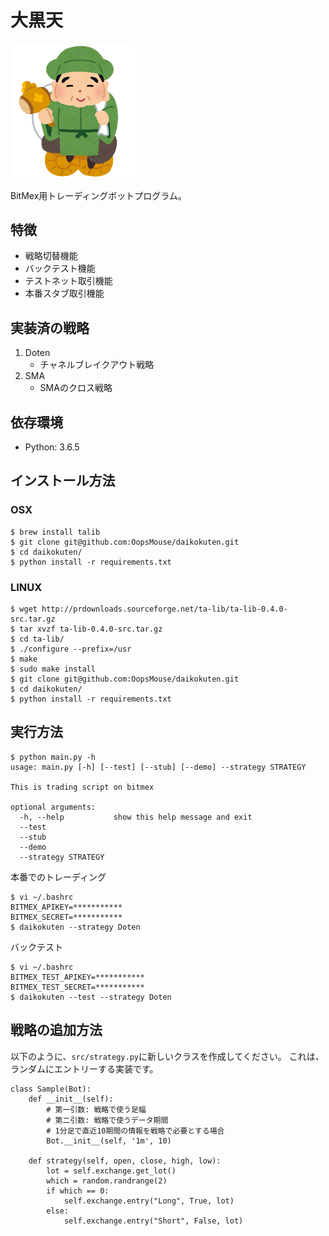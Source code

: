 # 大黒天

<img src="img/daikokuten.png" width="200">

BitMex用トレーディングボットプログラム。

## 特徴

- 戦略切替機能
- バックテスト機能
- テストネット取引機能
- 本番スタブ取引機能

## 実装済の戦略

1. Doten
    - チャネルブレイクアウト戦略
2. SMA
    - SMAのクロス戦略

## 依存環境

- Python: 3.6.5

## インストール方法

### OSX

```
$ brew install talib
$ git clone git@github.com:OopsMouse/daikokuten.git
$ cd daikokuten/
$ python install -r requirements.txt
```

### LINUX

```
$ wget http://prdownloads.sourceforge.net/ta-lib/ta-lib-0.4.0-src.tar.gz
$ tar xvzf ta-lib-0.4.0-src.tar.gz
$ cd ta-lib/
$ ./configure --prefix=/usr
$ make
$ sudo make install
$ git clone git@github.com:OopsMouse/daikokuten.git
$ cd daikokuten/
$ python install -r requirements.txt
```

## 実行方法

```
$ python main.py -h
usage: main.py [-h] [--test] [--stub] [--demo] --strategy STRATEGY

This is trading script on bitmex

optional arguments:
  -h, --help           show this help message and exit
  --test
  --stub
  --demo
  --strategy STRATEGY
 ```

本番でのトレーディング

```
$ vi ~/.bashrc
BITMEX_APIKEY=***********
BITMEX_SECRET=***********
$ daikokuten --strategy Doten
```

バックテスト

```
$ vi ~/.bashrc
BITMEX_TEST_APIKEY=***********
BITMEX_TEST_SECRET=***********
$ daikokuten --test --strategy Doten
```

## 戦略の追加方法

以下のように、`src/strategy.py`に新しいクラスを作成してください。
これは、ランダムにエントリーする実装です。

```
class Sample(Bot):
    def __init__(self):
        # 第一引数: 戦略で使う足幅
        # 第二引数: 戦略で使うデータ期間
        # 1分足で直近10期間の情報を戦略で必要とする場合
        Bot.__init__(self, '1m', 10)

    def strategy(self, open, close, high, low):
        lot = self.exchange.get_lot()
        which = random.randrange(2)
        if which == 0:
            self.exchange.entry("Long", True, lot)
        else:
            self.exchange.entry("Short", False, lot)
```